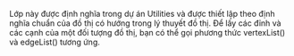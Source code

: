Lớp này được định nghĩa trong dự án Utilities và được thiết lập theo định nghĩa chuẩn của đồ thị có hướng trong lý thuyết đồ thị. Để lấy các đỉnh và các cạnh của một đối tượng đồ thị, bạn có thể gọi phương thức vertexList() và edgeList() tương ứng.
